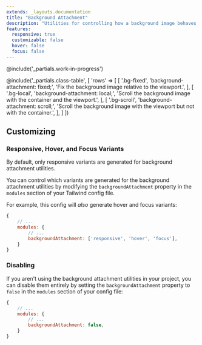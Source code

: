 ```yaml
---
extends: _layouts.documentation
title: "Background Attachment"
description: "Utilities for controlling how a background image behaves when scrolling."
features:
  responsive: true
  customizable: false
  hover: false
  focus: false
---
```


@include('_partials.work-in-progress')

@include('_partials.class-table', [
  'rows' => [
    [
      '.bg-fixed',
      'background-attachment: fixed;',
      'Fix the background image relative to the viewport.',
    ],
    [
      '.bg-local',
      'background-attachment: local;',
      'Scroll the background image with the container and the viewport.',
    ],
    [
      '.bg-scroll',
      'background-attachment: scroll;',
      'Scroll the background image with the viewport but not with the container.',
    ],
  ]
])

## Customizing

### Responsive, Hover, and Focus Variants

By default, only responsive variants are generated for background attachment utilities.

You can control which variants are generated for the background attachment utilities by modifying the `backgroundAttachment` property in the `modules` section of your Tailwind config file.

For example, this config will _also_ generate hover and focus variants:

```js
{
    // ...
    modules: { 
        // ...
        backgroundAttachment: ['responsive', 'hover', 'focus'],
    }
}
```

### Disabling

If you aren't using the background attachment utilities in your project, you can disable them entirely by setting the `backgroundAttachment` property to `false` in the `modules` section of your config file:

```js
{
    // ...
    modules: {
        // ...
        backgroundAttachment: false,
    }
}
```
